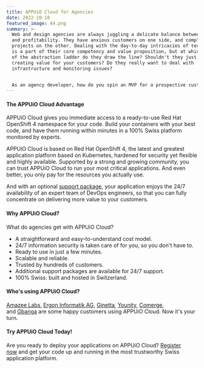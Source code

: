 ```yaml
---
title: APPUiO Cloud for Agencies
date: 2022-10-18
featured_image: 44.png
summary: >-
  Web and design agencies are always juggling a delicate balance between burnout
  and profitability. They have anxious customers on one side, and complex
  projects on the other. Dealing with the day-to-day intricacies of technology
  is a part of their core competency and value proposition, but at which level
  of the abstraction ladder do they draw the line? Shouldn't they just be
  creating value for your customers? Do they really want to deal with
  infrastructure and monitoring issues?


  As an agency developer, how do you spin an MVP for a prospective customer without breaking your bank account? How can you set a new environment to conduct A/B testing for new products? How can you keep an eye on cloud costs, while at the same time being agile and letting your teams spin new applications up as they need them?
---
```

#### The APPUiO Cloud Advantage

APPUiO Cloud gives you immediate access to a ready-to-use Red Hat OpenShift 4 namespace for your code. Build your containers with your best code, and have them running within minutes in a 100% Swiss platform monitored by experts.

APPUiO Cloud is based on Red Hat OpenShift 4, the latest and greatest application platform based on Kubernetes, hardened for security yet flexible and highly available. Supported by a strong and growing community, you can trust APPUiO Cloud to run your most critical applications. And even better, you only pay for the resources you actually use.

And with an optional [support package](https://products.docs.vshn.ch/products/appuio/cloud/support_packages.html), your application enjoys the 24/7 availability of an expert team of DevOps engineers, so that you can fully concentrate on delivering more value to your customers.

#### Why APPUiO Cloud?

What do agencies get with APPUiO Cloud?

* A straightforward and easy-to-understand cost model.
* 24/7 information security is taken care of for you, so you don't have to.
* Ready to use in just a few minutes.
* Scalable and reliable.
* Trusted by hundreds of customers.
* Additional support packages are available for 24/7 support.
* 100% Swiss: built and hosted in Switzerland.

#### Who's using APPUiO Cloud?

[Amazee Labs](https://www.vshn.ch/en/partners/amazee/), [Ergon Informatik AG](https://www.ergon.ch/en/), [Ginetta](https://www.vshn.ch/en/partners/ginetta/), [Younity](https://www.vshn.ch/en/partners/younity-wirz/), [Comerge](https://www.vshn.ch/en/partners/comerge/), and [Gbanga](https://www.vshn.ch/en/partners/gbanga/) are some happy customers using APPUiO Cloud. Now it's your turn.

#### Try APPUiO Cloud Today!

Are you ready to deploy your applications on APPUiO Cloud? [Register now](https://appuio.cloud/register) and get your code up and running in the most trustworthy Swiss application platform.